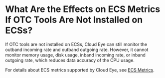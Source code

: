 # What Are the Effects on ECS Metrics If OTC Tools Are Not Installed on ECSs?<a name="EN-US_TOPIC_0084812088"></a>

If OTC tools are not installed on ECSs, Cloud Eye can still monitor the outband incoming rate and outband outgoing rate. However, it cannot monitor memory usage, disk usage, inband incoming rate, or inband outgoing rate, which reduces data accuracy of the CPU usage.

For details about ECS metrics supported by Cloud Eye, see  [ECS Metrics](https://docs.otc.t-systems.com/usermanual/ecs/en-us_topic_0030911465.html).

